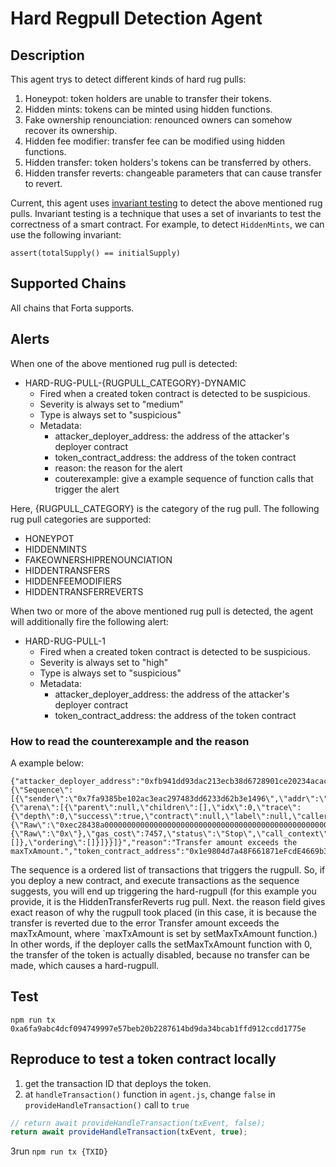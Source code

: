 # Hard Regpull Detection Agent

## Description

This agent trys to detect different kinds of hard rug pulls:
1. Honeypot: token holders are unable to transfer their tokens.
2. Hidden mints: tokens can be minted using hidden functions.
3. Fake ownership renounciation: renounced owners can somehow recover its ownership.
4. Hidden fee modifier: transfer fee can be modified using hidden functions.
5. Hidden transfer: token holders's tokens can be transferred by others.
6. Hidden transfer reverts: changeable parameters that can cause transfer to revert.

Current, this agent uses [invariant testing](https://book.getfoundry.sh/forge/invariant-testing) to detect the above mentioned rug pulls. Invariant testing is a technique that uses a set of invariants to test the correctness of a smart contract. For example, to detect `HiddenMints`, we can use the following invariant:

```solidity
assert(totalSupply() == initialSupply)
```

## Supported Chains

All chains that Forta supports.

## Alerts

When one of the above mentioned rug pull is detected:

- HARD-RUG-PULL-{RUGPULL_CATEGORY}-DYNAMIC
  - Fired when a created token contract is detected to be suspicious.
  - Severity is always set to "medium"
  - Type is always set to "suspicious"
  - Metadata:
    - attacker_deployer_address: the address of the attacker's deployer contract
    - token_contract_address: the address of the token contract
    - reason: the reason for the alert
    - couterexample: give a example sequence of function calls that trigger the alert

Here, {RUGPULL_CATEGORY} is the category of the rug pull. The following rug pull categories are supported:
 - HONEYPOT
 - HIDDENMINTS
 - FAKEOWNERSHIPRENOUNCIATION
 - HIDDENTRANSFERS
 - HIDDENFEEMODIFIERS
 - HIDDENTRANSFERREVERTS

When two or more of the above mentioned rug pull is detected, the agent will additionally fire the following alert:

- HARD-RUG-PULL-1
  - Fired when a created token contract is detected to be suspicious.
  - Severity is always set to "high"
  - Type is always set to "suspicious"
  - Metadata:
    - attacker_deployer_address: the address of the attacker's deployer contract
    - token_contract_address: the address of the token contract

### How to read the counterexample and the reason

A example below:
```shell
{"attacker_deployer_address":"0xfb941dd93dac213ecb38d6728901ce20234acac5","counterexample":"{\"Sequence\":[{\"sender\":\"0x7fa9385be102ac3eac297483dd6233d62b3e1496\",\"addr\":\"0x5615deb798bb3e4dfa0139dfa1b3d433cc23b72f\",\"calldata\":\"0xec28438a0000000000000000000000000000000000000000000000000000000000000001\",\"signature\":\"setMaxTxAmount(uint256)\",\"contract_name\":\"test/test.sol:NETWORK\",\"traces\":{\"arena\":[{\"parent\":null,\"children\":[],\"idx\":0,\"trace\":{\"depth\":0,\"success\":true,\"contract\":null,\"label\":null,\"caller\":\"0x7fa9385be102ac3eac297483dd6233d62b3e1496\",\"address\":\"0x5615deb798bb3e4dfa0139dfa1b3d433cc23b72f\",\"kind\":\"CALL\",\"value\":\"0x0\",\"data\":{\"Raw\":\"0xec28438a0000000000000000000000000000000000000000000000000000000000000001\"},\"output\":{\"Raw\":\"0x\"},\"gas_cost\":7457,\"status\":\"Stop\",\"call_context\":null,\"steps\":[]},\"ordering\":[]}]}}]}","reason":"Transfer amount exceeds the maxTxAmount.","token_contract_address":"0x1e9804d7a48F661871eFcdE4669b39263f47F3e4"}
```

The sequence is a ordered list of transactions that triggers the rugpull. So, if you deploy a new contract, and execute transactions as the sequence suggests, you will end up triggering the hard-rugpull (for this example you provide, it is the HiddenTransferReverts rug pull. Next. the reason field gives exact reason of why the rugpull took placed (in this case, it is because the transfer is reverted due to the error Transfer amount exceeds the maxTxAmount, where `maxTxAmount  is set by setMaxTxAmount function.) In other words, if the deployer calls the setMaxTxAmount function with 0, the transfer of the token is actually disabled, because no transfer can be made, which causes a hard-rugpull.

## Test

```shell
npm run tx 0xa6fa9abc4dcf094749997e57beb20b2287614bd9da34bcab1ffd912ccdd1775e
```

## Reproduce to test a token contract locally

1. get the transaction ID that deploys the token.
2. at `handleTransaction()` function in `agent.js`, change `false` in `provideHandleTransaction()` call to `true`
```js
// return await provideHandleTransaction(txEvent, false);
return await provideHandleTransaction(txEvent, true);
```
3run `npm run tx {TXID}`
